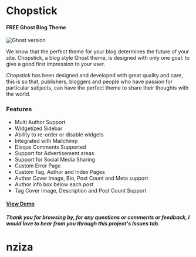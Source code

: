 # Chopstick
#### FREE Ghost Blog Theme

![Ghost version](https://img.shields.io/badge/Ghost-0.7.x-brightgreen.svg?style=flat-square)

We know that the perfect theme for your blog determines the future of your site. Chopstick, a blog style Ghost theme, is designed with only one goal: to give a good first impression to your user.

_Chopstick_ has been designed and developed with great quality and care, this is so that, publishers, bloggers and people who have passion for particular subjects, can have the perfect theme to share their thoughts with the world.

### Features
+ Multi Author Support
+ Widgetized Sidebar
+ Ability to re-order or disable widgets
+ Integrated with Mailchimp
+ Disqus Comments Supported
+ Support for Advertisement areas
+ Support for Social Media Sharing
+ Custom Error Page
+ Custom Tag, Author and Index Pages
+ Author Cover Image, Bio, Post Count and Meta support
+ Author info box below each post
+ Tag Cover Image, Description and Post Count Support

#### [View Demo](http://bit.ly/demo_chopstick "Chopstick Ghost theme demo")

##### Thank you for browsing by, for any questions or comments or feedback, I would love to hear from you through this project's Issues tab.
# nziza
